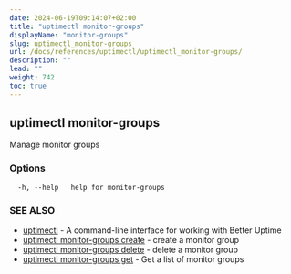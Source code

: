 ```yaml
---
date: 2024-06-19T09:14:07+02:00
title: "uptimectl monitor-groups"
displayName: "monitor-groups"
slug: uptimectl_monitor-groups
url: /docs/references/uptimectl/uptimectl_monitor-groups/
description: ""
lead: ""
weight: 742
toc: true
---
```

## uptimectl monitor-groups

Manage monitor groups

### Options

```
  -h, --help   help for monitor-groups
```

### SEE ALSO

* [uptimectl](/docs/references/uptimectl/uptimectl/)	 - A command-line interface for working with Better Uptime
* [uptimectl monitor-groups create](/docs/references/uptimectl/uptimectl_monitor-groups_create/)	 - create a monitor group
* [uptimectl monitor-groups delete](/docs/references/uptimectl/uptimectl_monitor-groups_delete/)	 - delete a monitor group
* [uptimectl monitor-groups get](/docs/references/uptimectl/uptimectl_monitor-groups_get/)	 - Get a list of monitor groups

